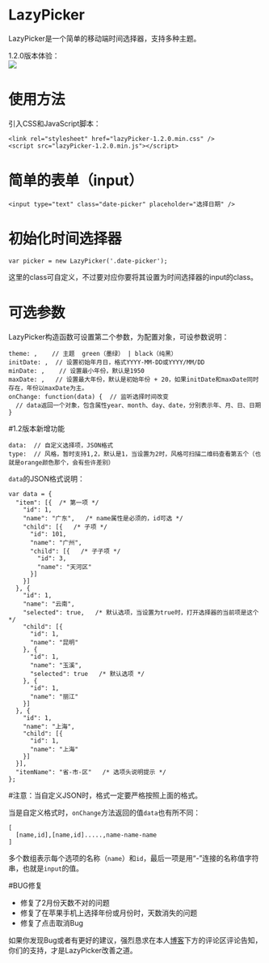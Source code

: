 # LazyPicker
LazyPicker是一个简单的移动端时间选择器，支持多种主题。

1.2.0版本体验：  
![](http://7s1r1c.com1.z0.glb.clouddn.com/t_1480918428.png)

# 使用方法
引入CSS和JavaScript脚本：
```
<link rel="stylesheet" href="lazyPicker-1.2.0.min.css" />
<script src="lazyPicker-1.2.0.min.js"></script>
```

# 简单的表单（input）
```
<input type="text" class="date-picker" placeholder="选择日期" />
```

# 初始化时间选择器
```
var picker = new LazyPicker('.date-picker');
```
这里的class可自定义，不过要对应你要将其设置为时间选择器的input的class。

# 可选参数
LazyPicker构造函数可设置第二个参数，为配置对象，可设参数说明：
```
theme: ,    // 主题  green（墨绿） | black（纯黑）
initDate: ,  // 设置初始年月日，格式YYYY-MM-DD或YYYY/MM/DD
minDate: ,    // 设置最小年份，默认是1950
maxDate: ,   // 设置最大年份，默认是初始年份 + 20，如果initDate和maxDate同时存在，年份以maxDate为主。
onChange: function(data) {  // 监听选择时间改变
  // data返回一个对象，包含属性year、month、day、date，分别表示年、月、日、日期
}
```

#1.2版本新增功能
```
data:  // 自定义选择项，JSON格式
type:  // 风格，暂时支持1,2，默认是1，当设置为2时，风格可扫描二维码查看第五个（也就是orange颜色那个，会有些许差别）
```

`data`的JSON格式说明：
```
var data = {   
  "item": [{  /* 第一项 */  
    "id": 1,   
    "name": "广东",   /* name属性是必须的，id可选 */
    "child": [{   /* 子项 */
      "id": 101,   
      "name": "广州",   
      "child": [{   /* 子子项 */
        "id": 3,   
        "name": "天河区"   
      }]   
    }]   
  }, {   
    "id": 1,   
    "name": "云南",   
    "selected": true,   /* 默认选项，当设置为true时，打开选择器的当前项是这个 */
    "child": [{   
      "id": 1,   
      "name": "昆明"   
    }, {   
      "id": 1,   
      "name": "玉溪",   
      "selected": true   /* 默认选项 */
    }, {   
      "id": 1,   
      "name": "丽江"   
    }]   
  }, {   
    "id": 1,   
    "name": "上海",   
    "child": [{   
      "id": 1,   
      "name": "上海"   
    }]   
  }],   
  "itemName": "省-市-区"   /* 选项头说明提示 */
};
```
#注意：当自定义JSON时，格式一定要严格按照上面的格式。

当是自定义格式时，`onChange`方法返回的值`data`也有所不同：
```
[
  [name,id],[name,id].....,name-name-name
]
```
多个数组表示每个选项的名称（`name`）和`id`，最后一项是用“-”连接的名称值字符串，也就是`input`的值。

#BUG修复  
- 修复了2月份天数不对的问题  
- 修复了在苹果手机上选择年份或月份时，天数消失的问题
- 修复了点击取消Bug

如果你发现Bug或者有更好的建议，强烈恳求在本人[博客](http://ghmagical.com/article/page/id/dkOUFgGiPwcy)下方的评论区评论告知，你们的支持，才是LazyPicker改善之道。

